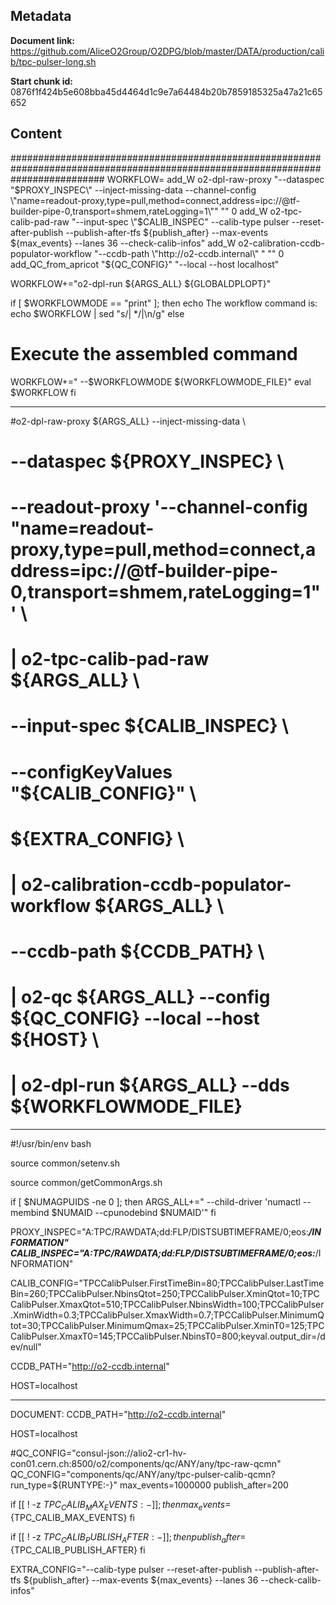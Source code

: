 ## Metadata

**Document link:** https://github.com/AliceO2Group/O2DPG/blob/master/DATA/production/calib/tpc-pulser-long.sh

**Start chunk id:** 0876f1f424b5e608bba45d4464d1c9e7a64484b20b7859185325a47a21c65652

## Content

#################################################################################################################################
WORKFLOW=
add_W o2-dpl-raw-proxy "--dataspec \"$PROXY_INSPEC\" --inject-missing-data --channel-config \"name=readout-proxy,type=pull,method=connect,address=ipc://@tf-builder-pipe-0,transport=shmem,rateLogging=1\"" "" 0
add_W o2-tpc-calib-pad-raw "--input-spec \"$CALIB_INSPEC\" --calib-type pulser --reset-after-publish --publish-after-tfs ${publish_after} --max-events ${max_events} --lanes 36 --check-calib-infos" 
add_W o2-calibration-ccdb-populator-workflow "--ccdb-path \"http://o2-ccdb.internal\" " "" 0
add_QC_from_apricot "${QC_CONFIG}" "--local --host localhost"

WORKFLOW+="o2-dpl-run ${ARGS_ALL} ${GLOBALDPLOPT}"

if [ $WORKFLOWMODE == "print" ]; then
  echo The workflow command is:
  echo $WORKFLOW | sed "s/| */|\n/g"
else
  # Execute the assembled command
  WORKFLOW+=" --$WORKFLOWMODE ${WORKFLOWMODE_FILE}"
  eval $WORKFLOW
fi

---

#o2-dpl-raw-proxy ${ARGS_ALL} --inject-missing-data \
#    --dataspec ${PROXY_INSPEC} \
#    --readout-proxy '--channel-config "name=readout-proxy,type=pull,method=connect,address=ipc://@tf-builder-pipe-0,transport=shmem,rateLogging=1"' \
#    | o2-tpc-calib-pad-raw ${ARGS_ALL} \
#    --input-spec ${CALIB_INSPEC} \
#    --configKeyValues "${CALIB_CONFIG}" \
#    ${EXTRA_CONFIG} \
#    | o2-calibration-ccdb-populator-workflow ${ARGS_ALL} \
#    --ccdb-path ${CCDB_PATH} \
#    | o2-qc ${ARGS_ALL} --config ${QC_CONFIG} --local --host ${HOST} \
#    | o2-dpl-run ${ARGS_ALL} --dds ${WORKFLOWMODE_FILE}

---

#!/usr/bin/env bash

source common/setenv.sh

source common/getCommonArgs.sh

if [ $NUMAGPUIDS -ne 0 ]; then
  ARGS_ALL+=" --child-driver 'numactl --membind $NUMAID --cpunodebind $NUMAID'"
fi

PROXY_INSPEC="A:TPC/RAWDATA;dd:FLP/DISTSUBTIMEFRAME/0;eos:***/INFORMATION"
CALIB_INSPEC="A:TPC/RAWDATA;dd:FLP/DISTSUBTIMEFRAME/0;eos:***/INFORMATION"

CALIB_CONFIG="TPCCalibPulser.FirstTimeBin=80;TPCCalibPulser.LastTimeBin=260;TPCCalibPulser.NbinsQtot=250;TPCCalibPulser.XminQtot=10;TPCCalibPulser.XmaxQtot=510;TPCCalibPulser.NbinsWidth=100;TPCCalibPulser.XminWidth=0.3;TPCCalibPulser.XmaxWidth=0.7;TPCCalibPulser.MinimumQtot=30;TPCCalibPulser.MinimumQmax=25;TPCCalibPulser.XminT0=125;TPCCalibPulser.XmaxT0=145;TPCCalibPulser.NbinsT0=800;keyval.output_dir=/dev/null"

CCDB_PATH="http://o2-ccdb.internal"

HOST=localhost

---

DOCUMENT:
    CCDB_PATH="http://o2-ccdb.internal"

HOST=localhost

#QC_CONFIG="consul-json://alio2-cr1-hv-con01.cern.ch:8500/o2/components/qc/ANY/any/tpc-raw-qcmn"
QC_CONFIG="components/qc/ANY/any/tpc-pulser-calib-qcmn?run_type=${RUNTYPE:-}"
max_events=1000000
publish_after=200

if [[ ! -z ${TPC_CALIB_MAX_EVENTS:-} ]]; then
    max_events=${TPC_CALIB_MAX_EVENTS}
fi

if [[ ! -z ${TPC_CALIB_PUBLISH_AFTER:-} ]]; then
    publish_after=${TPC_CALIB_PUBLISH_AFTER}
fi

EXTRA_CONFIG="--calib-type pulser --reset-after-publish --publish-after-tfs ${publish_after} --max-events ${max_events} --lanes 36 --check-calib-infos"